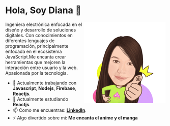 # Hola, Soy Diana 👋


<img src="./img/MojiPop.gif" align="right" width="256" >Ingeniera electrónica enfocada en el diseño y desarrollo de soluciones digitales. Con conocimientos en diferentes lenguajes de programación, principalmente enfocada en el ecosistema JavaScript.Me encanta crear herramientas que mejoren la interacción entre usuario y la web. Apasionada por la tecnología.

- 🔭 Actualmente trabajando con **Javascript**, **Nodejs**, **Firebase**, **Reactjs**.         
- 🌱 Actualmente estudiando **Reactjs**.
- 📫 Como me encuentras: **[LinkedIn](https://www.linkedin.com/in/diliguro/)**.
- ⚡ Algo divertido sobre mi: **Me encanta el anime y el manga**         




<!--
**lizguroart/lizguroart** is a ✨ _special_ ✨ repository because its `README.md` (this file) appears on your GitHub profile.

Here are some ideas to get you started:

- 🔭 I’m currently working on ...
- 🌱 I’m currently learning ...
- 👯 I’m looking to collaborate on ...
- 🤔 I’m looking for help with ...
- 💬 Ask me about ...
- 📫 How to reach me: ...
- 😄 Pronouns: ...
- ⚡ Fun fact: ...
-->
